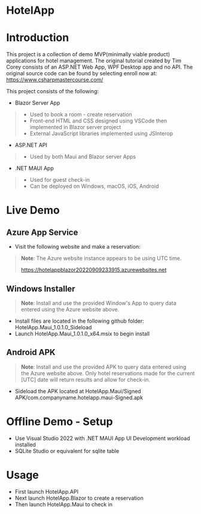 # HotelApp

# Introduction
This project is a collection of demo MVP(minimally viable product) applications for hotel management.
The original tutorial created by Tim Corey consists of an ASP.NET Web App, WPF Desktop app and no API. 
The original source code can be found by selecting enroll now at: https://www.csharpmastercourse.com/

This project consists of the following:
* Blazor Server App
> * Used to book a room - create reservation
> * Front-end HTML and CSS designed using VSCode then implemented in Blazor server project
> * External JavaScript libraries implemented using JSInterop
* ASP.NET API 
> * Used by both Maui and Blazor server Apps
* .NET MAUI App
> * Used for guest check-in 
> * Can be deployed on Windows, macOS, iOS, Android

# Live Demo
## Azure App Service
* Visit the following website and make a reservation:
>**Note**: The Azure website instance appears to be using UTC time.
>
> https://hotelappblazor20220909233915.azurewebsites.net

## Windows Installer
>**Note**: Install and use the provided Window's App to query data entered using the Azure website above.
* Install files are located in the following github folder: HotelApp.Maui_1.0.1.0_Sideload
* Launch HotelApp.Maui_1.0.1.0_x64.msix to begin install

## Android APK
>**Note**: Install and use the provided APK to query data entered using the Azure website above.
Only hotel reservations made for the current [UTC] date will return results and allow for check-in.
* Sideload the APK located at HotelApp.Maui/Signed APK/com.companyname.hotelapp.maui-Signed.apk

# Offline Demo - Setup
* Use Visual Studio 2022 with .NET MAUI App UI Development workload installed
* SQLite Studio or equivalent for sqlite table

# Usage
* First launch HotelApp.API 
* Next launch HotelApp.Blazor to create a reservation
* Then launch HotelApp.Maui to check in


